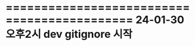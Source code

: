 ============================================
24-01-30  오후2시 dev gitignore 시작
===========================================

